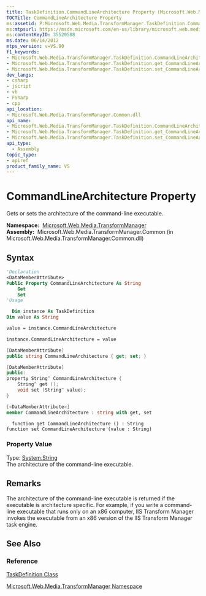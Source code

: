 ```yaml
---
title: TaskDefinition.CommandLineArchitecture Property (Microsoft.Web.Media.TransformManager)
TOCTitle: CommandLineArchitecture Property
ms:assetid: P:Microsoft.Web.Media.TransformManager.TaskDefinition.CommandLineArchitecture
ms:mtpsurl: https://msdn.microsoft.com/en-us/library/microsoft.web.media.transformmanager.taskdefinition.commandlinearchitecture(v=VS.90)
ms:contentKeyID: 35520588
ms.date: 06/14/2012
mtps_version: v=VS.90
f1_keywords:
- Microsoft.Web.Media.TransformManager.TaskDefinition.CommandLineArchitecture
- Microsoft.Web.Media.TransformManager.TaskDefinition.get_CommandLineArchitecture
- Microsoft.Web.Media.TransformManager.TaskDefinition.set_CommandLineArchitecture
dev_langs:
- csharp
- jscript
- vb
- FSharp
- cpp
api_location:
- Microsoft.Web.Media.TransformManager.Common.dll
api_name:
- Microsoft.Web.Media.TransformManager.TaskDefinition.CommandLineArchitecture
- Microsoft.Web.Media.TransformManager.TaskDefinition.get_CommandLineArchitecture
- Microsoft.Web.Media.TransformManager.TaskDefinition.set_CommandLineArchitecture
api_type:
  - Assembly
topic_type:
- apiref
product_family_name: VS
---
```


# CommandLineArchitecture Property

Gets or sets the architecture of the command-line executable.

**Namespace:**  [Microsoft.Web.Media.TransformManager](microsoft-web-media-transformmanager-namespace.md)  
**Assembly:**  Microsoft.Web.Media.TransformManager.Common (in Microsoft.Web.Media.TransformManager.Common.dll)

## Syntax

```vb
'Declaration
<DataMemberAttribute> _
Public Property CommandLineArchitecture As String
    Get
    Set
'Usage

  Dim instance As TaskDefinition
Dim value As String

value = instance.CommandLineArchitecture

instance.CommandLineArchitecture = value
```

```csharp
[DataMemberAttribute]
public string CommandLineArchitecture { get; set; }
```

```cpp
[DataMemberAttribute]
public:
property String^ CommandLineArchitecture {
    String^ get ();
    void set (String^ value);
}
```

``` fsharp
[<DataMemberAttribute>]
member CommandLineArchitecture : string with get, set
```

```jscript
  function get CommandLineArchitecture () : String
function set CommandLineArchitecture (value : String)
```

### Property Value

Type: [System.String](https://msdn.microsoft.com/library/s1wwdcbf)  
The architecture of the command-line executable.  

## Remarks

The architecture of the command-line executable is returned if the executable is architecture specific. For example, if you write a command-line executable that runs only on an x86 computer, IIS Transform Manager invokes the executable from an x86 version of the IIS Transform Manager task engine.

## See Also

### Reference

[TaskDefinition Class](taskdefinition-class-microsoft-web-media-transformmanager.md)

[Microsoft.Web.Media.TransformManager Namespace](microsoft-web-media-transformmanager-namespace.md)

